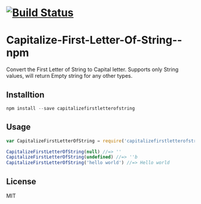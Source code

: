 # [![Build Status][travis-image]][travis-url]

# Capitalize-First-Letter-Of-String--npm
Convert the First Letter of String to Capital letter. Supports only String values, will return Empty string for any other types.

## Installtion
``` javascript
npm install --save capitalizefirstletterofstring
```
## Usage
```javascript
var CapitalizeFirstLetterOfString = require('capitalizefirstletterofstring');

CapitalizeFirstLetterOfString(null) //=> ''
CapitalizeFirstLetterOfString(undefined) //=> ''b
CapitalizeFirstLetterOfString('hello world') //=> Hello world
```
## License
MIT

[travis-image]: https://travis-ci.org/parvsach/Capitalize-First-Letter-of-String--npm.svg?branch=master
[travis-url]: https://travis-ci.org/parvsach/Capitalize-First-Letter-of-String--npm
